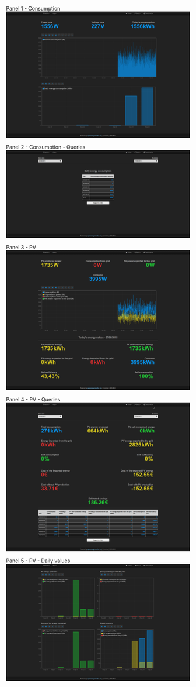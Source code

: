 Panel 1 - Consumption
![](P1.png)

Panel 2 - Consumption - Queries
![](P2.png)

Panel 3 - PV
![](P3.png)

Panel 4 - PV - Queries
![](P4.png)

Panel 5 - PV - Daily values
![](P5.png)

